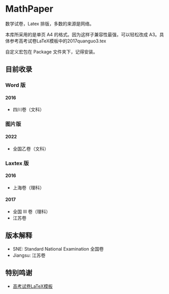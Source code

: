 # MathPaper

数学试卷，Latex 排版，多数的来源是网络。

本库所采用的是单页 A4 的格式。因为这样子兼容性最强，可以轻松改成 A3。具体参考高考试卷LaTeX模板中的2017quanguo3.tex

自定义宏包在 Package 文件夹下，记得安装。

## 目前收录

### Word 版

#### 2016

- 四川卷（文科）

### 图片版

#### 2022

- 全国乙卷（文科）

### Laxtex 版

#### 2016

- 上海卷（理科）

#### 2017

- 全国 III 卷（理科）
- 江苏卷

## 版本解释

- SNE: Standard National Examination 全国卷
- Jiangsu: 江苏卷

## 特别鸣谢

- [高考试卷LaTeX模板](https://github.com/shaodongtang/gaokao_exam)
